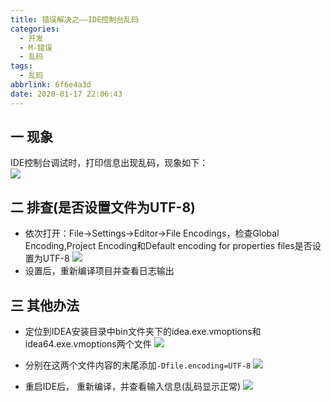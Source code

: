 ```yaml
---
title: 错误解决之——IDE控制台乱码
categories:
  - 开发
  - M-错误
  - 乱码
tags:
  - 乱码
abbrlink: 6f6e4a3d
date: 2020-01-17 22:06:43
---
```

## 一 现象

IDE控制台调试时，打印信息出现乱码，现象如下：  
![][1]
<!--more-->

## 二  排查(是否设置文件为UTF-8)

* 依次打开：File->Settings->Editor->File Encodings，检查Global Encoding,Project Encoding和Default encoding for properties files是否设置为UTF-8
![][2]
* 设置后，重新编译项目并查看日志输出

## 三 其他办法

* 定位到IDEA安装目录中bin文件夹下的idea.exe.vmoptions和idea64.exe.vmoptions两个文件
![][3]

* 分别在这两个文件内容的末尾添加`-Dfile.encoding=UTF-8`
![][4]
* 重启IDE后， 重新编译，并查看输入信息(乱码显示正常)
![][5]


[1]:https://jsd.onmicrosoft.cn/gh/PGzxc/CDN/blog-image/error-idea-luanma-info.png
[2]:https://jsd.onmicrosoft.cn/gh/PGzxc/CDN/blog-image/error-idea-utf8-check.png
[3]:https://jsd.onmicrosoft.cn/gh/PGzxc/CDN/blog-image/error-idea-vmoptions.png
[4]:https://jsd.onmicrosoft.cn/gh/PGzxc/CDN/blog-image/error-idea-vmoptions-dfileencoding.png
[5]:https://jsd.onmicrosoft.cn/gh/PGzxc/CDN/blog-image/error-idea-luanma-correct.png